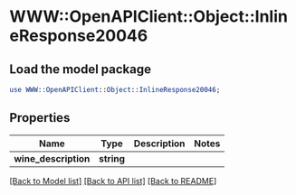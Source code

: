 # WWW::OpenAPIClient::Object::InlineResponse20046

## Load the model package
```perl
use WWW::OpenAPIClient::Object::InlineResponse20046;
```

## Properties
Name | Type | Description | Notes
------------ | ------------- | ------------- | -------------
**wine_description** | **string** |  | 

[[Back to Model list]](../README.md#documentation-for-models) [[Back to API list]](../README.md#documentation-for-api-endpoints) [[Back to README]](../README.md)



